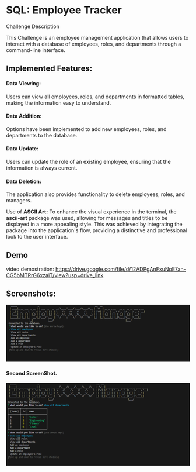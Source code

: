 
# SQL: Employee Tracker

Challenge Description

This Challenge is an employee management application that allows users to interact with a database of employees, roles, and departments through a command-line interface.

## Implemented Features:

#### Data Viewing: 
Users can view all employees, roles, and departments in formatted tables, making the information easy to understand.
#### Data Addition:
 Options have been implemented to add new employees, roles, and departments to the database.
#### Data Update: 
Users can update the role of an existing employee, ensuring that the information is always current.
#### Data Deletion: 
The application also provides functionality to delete employees, roles, and managers.

Use of **ASCII Art:** To enhance the visual experience in the terminal, the **ascii-art** package was used, allowing for messages and titles to be displayed in a more appealing style. This was achieved by integrating the package into the application's flow, providing a distinctive and professional look to the user interface.

## Demo
video demostration:
https://drive.google.com/file/d/12ADPgAnFxuNoE7an-CG5bMTRrG6xzaiT/view?usp=drive_link


## Screenshots:

![SC1](image/image-1.png)
#### Second ScreenShot.
![SC2](image/image-2.png)
